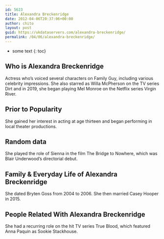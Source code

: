 ```yaml
---
id: 5623
title: Alexandra Breckenridge
date: 2012-04-06T20:37:06+00:00
author: chito
layout: post
guid: https://ukdataservers.com/alexandra-breckenridge/
permalink: /04/06/alexandra-breckenridge/
---
```


* some text
{: toc}
          
          
## Who is  Alexandra Breckenridge
                  
                  
                  
Actress who&#8217;s voiced several characters on Family Guy, including various celebrity impressions. She also starred as Willa McPherson on the TV series Dirt and in 2019, she began playing Mel Monroe on the Netflix series Virgin River. 
                  
                
                
                
## Prior to Popularity 
                  
                  
                  
She gained her interest in acting at age thirteen and began performing in local theater productions.
                  
                
                
                
## Random data 
                  
                  
                  
She played the role of Sienna in the film The Bridge to Nowhere, which was Blair Underwood&#8217;s directorial debut.
                  
                
                
                
## Family & Everyday Life of Alexandra Breckenridge
                  
                  
                  
She dated Bryten Goss from 2004 to 2006. She then married Casey Hooper in 2015.
                  
                
                
                
## People Related With  Alexandra Breckenridge
                  
                  
                  
She had a recurring role on the hit TV series True Blood, which featured Anna Paquin as Sookie Stackhouse.
                  
                
              
            
          
          
          
    
    
  
